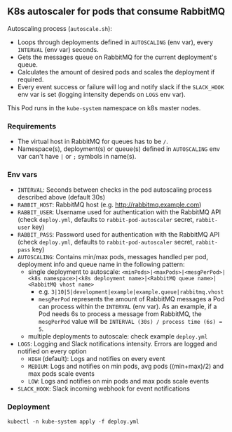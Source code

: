 ## K8s autoscaler for pods that consume RabbitMQ

Autoscaling process (`autoscale.sh`):
- Loops through deployments defined in `AUTOSCALING` (env var), every `INTERVAL` (env var) seconds.
- Gets the messages queue on RabbitMQ for the current deployment's queue.
- Calculates the amount of desired pods and scales the deployment if required.
- Every event success or failure will log and notify slack if the `SLACK_HOOK` env var is set (logging intensity depends on `LOGS` env var).

This Pod runs in the `kube-system` namespace on k8s master nodes.

### Requirements

- The virtual host in RabbitMQ for queues has to be `/`.
- Namespace(s), deployment(s) or queue(s) defined in `AUTOSCALING` env var can't have `|` or `;` symbols in name(s).

### Env vars

- `INTERVAL`: Seconds between checks in the pod autoscaling process described above (default 30s)
- `RABBIT_HOST`: RabbitMQ host (e.g. http://rabbitmq.example.com)
- `RABBIT_USER`: Username used for authentication with the RabbitMQ API (check `deploy.yml`, defaults to `rabbit-pod-autoscaler` secret, `rabbit-user` key)
- `RABBIT_PASS`: Password used for authentication with the RabbitMQ API (check `deploy.yml`, defaults to `rabbit-pod-autoscaler` secret, `rabbit-pass` key)
- `AUTOSCALING`: Contains min/max pods, messages handled per pod, deployment info and queue name in the following pattern:
  - single deployment to autoscale: `<minPods>|<maxPods>|<mesgPerPod>|<k8s namespace>|<k8s deployment name>|<RabbitMQ queue name>|<RabbitMQ vhost name>`
    - e.g. `3|10|5|development|example|example.queue|rabbitmq.vhost`
    - `mesgPerPod` represents the amount of RabbitMQ messages a Pod can process within the `INTERVAL` (env var). As an example, if a Pod needs 6s to process a message from RabbitMQ, the `mesgPerPod` value will be `INTERVAL (30s) / process time (6s) = 5`.
  - multiple deployments to autoscale: check example `deploy.yml`
- `LOGS`: Logging and Slack notifications intensity. Errors are logged and notified on every option
  - `HIGH` (default): Logs and notifies on every event
  - `MEDIUM`: Logs and notifies on min pods, avg pods ((min+max)/2) and max pods scale events
  - `LOW`: Logs and notifies on min pods and max pods scale events
- `SLACK_HOOK`: Slack incoming webhook for event notifications

### Deployment

```
kubectl -n kube-system apply -f deploy.yml
```
